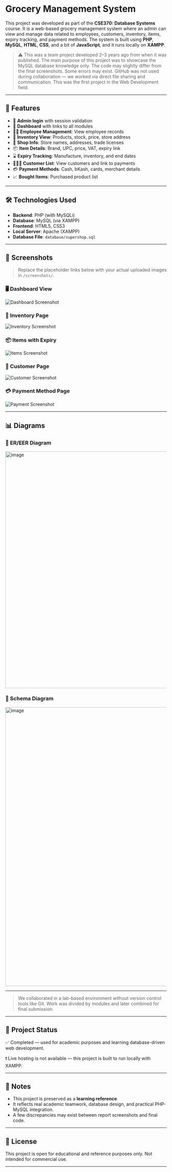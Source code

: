 # Grocery Management System

This project was developed as part of the **CSE370: Database Systems** course. It is a web-based grocery management system where an admin can view and manage data related to employees, customers, inventory, items, expiry tracking, and payment methods. The system is built using **PHP**, **MySQL**, **HTML**, **CSS**, and a bit of **JavaScript**, and it runs locally on **XAMPP**.

> ⚠️ This was a team project developed 2–3 years ago from when it was published. The main purpose of this project was to showcase the MySQL database knowledge only. The code may slightly differ from the final screenshots. Some errors may exist. GitHub was not used during collaboration — we worked via direct file sharing and communication. This was the first project in the Web Development field.

---

## 🧩 Features

- 🔐 **Admin login** with session validation
- 🧭 **Dashboard** with links to all modules
- 👨‍💼 **Employee Management**: View employee records
- 🛒 **Inventory View**: Products, stock, price, store address
- 🏪 **Shop Info**: Store names, addresses, trade licenses
- 📦 **Item Details**: Brand, UPC, price, VAT, expiry link
- ⌛ **Expiry Tracking**: Manufacture, inventory, and end dates
- 🧑‍🤝‍🧑 **Customer List**: View customers and link to payments
- 💳 **Payment Methods**: Cash, bKash, cards, merchant details
- 📈 **Bought Items**: Purchased product list

---

## 🛠️ Technologies Used

- **Backend**: PHP (with MySQLi)
- **Database**: MySQL (via XAMPP)
- **Frontend**: HTML5, CSS3
- **Local Server**: Apache (XAMPP)
- **Database File**: `database/supershop.sql`

---

## 📸 Screenshots

> Replace the placeholder links below with your actual uploaded images in `/screenshots/`.

### 🖥️ Dashboard View  
![Dashboard Screenshot](screenshots/dashboard.png)

### 🛒 Inventory Page  
![Inventory Screenshot](screenshots/inventory.png)

### 📦 Items with Expiry  
![Items Screenshot](screenshots/items.png)

### 👤 Customer Page  
![Customer Screenshot](screenshots/customer.png)

### 💳 Payment Method Page  
![Payment Screenshot](screenshots/payment.png)

---

## 📊 Diagrams

### 📘 ER/EER Diagram  
<img width="1047" height="740" alt="image" src="https://github.com/user-attachments/assets/34749b7e-c521-4ba9-bd5a-2d32ec2c4dfa" />

### 📗 Schema Diagram  
<img width="861" height="872" alt="image" src="https://github.com/user-attachments/assets/1acfa684-e851-468c-ad8e-0fefdfd56a38" />

---

> We collaborated in a lab-based environment without version control tools like Git. Work was divided by modules and later combined for final submission.

---

## 📌 Project Status

✅ Completed — used for academic purposes and learning database-driven web development.

❗ Live hosting is not available — this project is built to run locally with XAMPP.

---

## 📝 Notes

- This project is preserved as a **learning reference**.
- It reflects real academic teamwork, database design, and practical PHP-MySQL integration.
- A few discrepancies may exist between report screenshots and final code.

---

## 📄 License

This project is open for educational and reference purposes only. Not intended for commercial use.

---
